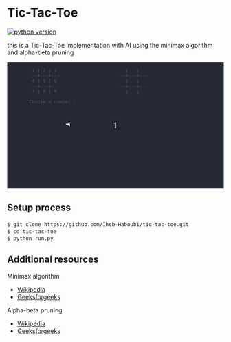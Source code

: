 # Tic-Tac-Toe

[![python version](https://img.shields.io/badge/python-3-blue.svg)](https://shields.io/)

this is a Tic-Tac-Toe implementation with AI using the minimax algorithm and alpha-beta pruning

![game demo](game.gif)

## Setup process

```
$ git clone https://github.com/Iheb-Haboubi/tic-tac-toe.git
$ cd tic-tac-toe
$ python run.py
```

## Additional resources

Minimax algorithm

- [Wikipedia](https://en.wikipedia.org/wiki/Minimax)
- [Geeksforgeeks](https://www.geeksforgeeks.org/minimax-algorithm-in-game-theory-set-1-introduction/)

Alpha-beta pruning

- [Wikipedia](https://en.wikipedia.org/wiki/Alpha%E2%80%93beta_pruning)
- [Geeksforgeeks](https://www.geeksforgeeks.org/minimax-algorithm-in-game-theory-set-4-alpha-beta-pruning/)
